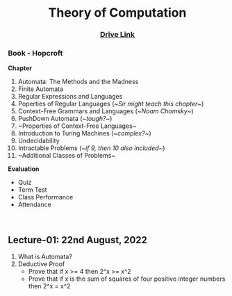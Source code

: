 <h1 align="center">Theory of Computation</h1>

<h3 align="center"> <a href="https://drive.google.com/drive/u/0/folders/1xrvCjgRVIXaYLJ7Sjc6L1S_gI-sp-l_c" title="Drive Link of TOC"><ins>Drive Link</ins></a></h3>

### Book - Hopcroft

**Chapter**
  1. Automata: The Methods and the Madness
  2. Finite Automata
  3. Regular Expressions and Languages
  4. Poperties of Regular Languages (~*Sir might teach this chapter*~)
  5. Context-Free Grammars and Languages (~*Noam Chomsky*~)
  6. PushDown Automata (~*tough?*~)
  7. ~Properties of Context-Free Languages~
  8. Introduction to Turing Machines (~*complex?*~)
  9. Undecidability
  10. Intractable Problems (~*if 9, then 10 also included*~)
  11. ~Additional Classes of Problems~

**Evaluation**
- Quiz
- Term Test
- Class Performance
- Attendance

<br>

## Lecture-01: 22nd August, 2022

1. What is Automata?
2. Deductive Proof
    - Prove that if x >= 4 then 2^x >= x^2
    - Prove that if x is the sum of squares of four positive integer numbers then 2^x = x^2

<br>
<br>
